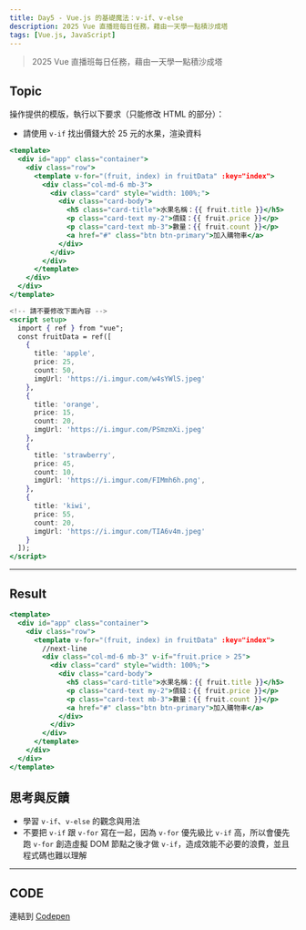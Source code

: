 ```yaml
---
title: Day5 - Vue.js 的基礎魔法：v-if、v-else
description: 2025 Vue 直播班每日任務，藉由一天學一點積沙成塔
tags: [Vue.js, JavaScript]
---
```

> 2025 Vue 直播班每日任務，藉由一天學一點積沙成塔

## Topic
操作提供的模版，執行以下要求（只能修改 HTML 的部分）：
- 請使用 `v-if` 找出價錢大於 25 元的水果，渲染資料

```jsx
<template>
  <div id="app" class="container">
    <div class="row">
      <template v-for="(fruit, index) in fruitData" :key="index">
        <div class="col-md-6 mb-3">
          <div class="card" style="width: 100%;">
            <div class="card-body">
              <h5 class="card-title">水果名稱：{{ fruit.title }}</h5>
              <p class="card-text my-2">價錢：{{ fruit.price }}</p>
              <p class="card-text mb-3">數量：{{ fruit.count }}</p>
              <a href="#" class="btn btn-primary">加入購物車</a>
            </div>
          </div>
        </div>
      </template>
    </div>
  </div>
</template>

<!-- 請不要修改下面內容 -->
<script setup>
  import { ref } from "vue";
  const fruitData = ref([
    {
      title: 'apple',
      price: 25,
      count: 50,
      imgUrl: 'https://i.imgur.com/w4sYWlS.jpeg'
    },
    {
      title: 'orange',
      price: 15,
      count: 20,
      imgUrl: 'https://i.imgur.com/PSmzmXi.jpeg'
    },
    {
      title: 'strawberry',
      price: 45,
      count: 10,
      imgUrl: 'https://i.imgur.com/FIMmh6h.png',
    },
    {
      title: 'kiwi',
      price: 55,
      count: 20,
      imgUrl: 'https://i.imgur.com/TIA6v4m.jpeg'
    }
  ]);
</script>
```
---
## Result
```jsx
<template>
  <div id="app" class="container">
    <div class="row">
      <template v-for="(fruit, index) in fruitData" :key="index">
        //next-line
        <div class="col-md-6 mb-3" v-if="fruit.price > 25">
          <div class="card" style="width: 100%;">
            <div class="card-body">
              <h5 class="card-title">水果名稱：{{ fruit.title }}</h5>
              <p class="card-text my-2">價錢：{{ fruit.price }}</p>
              <p class="card-text mb-3">數量：{{ fruit.count }}</p>
              <a href="#" class="btn btn-primary">加入購物車</a>
            </div>
          </div>
        </div>
      </template>
    </div>
  </div>
</template>
```

## 思考與反饋
- 學習 `v-if`、`v-else` 的觀念與用法
- 不要把 `v-if` 跟 `v-for` 寫在一起，因為 `v-for` 優先級比 `v-if` 高，所以會優先跑 `v-for` 創造虛擬 DOM 節點之後才做 `v-if`，造成效能不必要的浪費，並且程式碼也難以理解

---
## CODE
連結到 [Codepen](https://codepen.io/CloveTseng1026/pen/wBKqvjj)